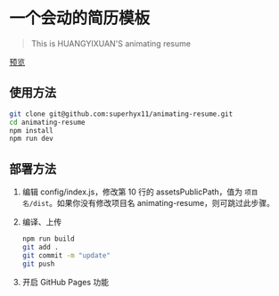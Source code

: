 # 一个会动的简历模板

> This is HUANGYIXUAN'S animating resume

[预览](https://superhyx11.github.io/animating-resume/public/)

## 使用方法

``` bash
git clone git@github.com:superhyx11/animating-resume.git
cd animating-resume
npm install
npm run dev
```

## 部署方法


1. 编辑 config/index.js，修改第 10 行的 assetsPublicPath，值为 `项目名/dist`。如果你没有修改项目名 animating-resume，则可跳过此步骤。

2. 编译、上传
    ``` bash
    npm run build
    git add .
    git commit -m "update"
    git push
    ```

3. 开启 GitHub Pages 功能

